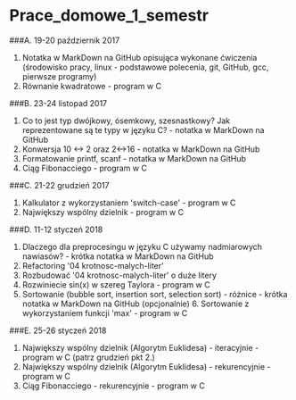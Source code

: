 # Prace_domowe_1_semestr
###A. 19-20 październik 2017

1. Notatka w MarkDown na GitHub opisująca wykonane ćwiczenia (środowisko pracy, linux - podstawowe polecenia, git, GitHub, gcc, pierwsze programy)
2. Równanie kwadratowe - program w C


###B. 23-24 listopad 2017

1. Co to jest typ dwójkowy, ósemkowy, szesnastkowy? Jak reprezentowane są te typy w języku C? - notatka w MarkDown na GitHub
2. Konwersja 10 <-> 2 oraz 2<->16 - notatka w MarkDown na GitHub
3. Formatowanie printf, scanf - notatka w MarkDown na GitHub
4. Ciąg Fibonacciego - program w C


###C. 21-22 grudzień 2017

1. Kalkulator z wykorzystaniem 'switch-case' - program w C
2. Największy wspólny dzielnik - program w C


###D. 11-12 styczeń 2018

1. Dlaczego dla preprocesingu w języku C używamy nadmiarowych nawiasów? - krótka notatka w MarkDown na GitHub
2. Refactoring '04 krotnosc-malych-liter'
3. Rozbudować '04 krotnosc-malych-liter' o duże litery
4. Rozwiniecie sin(x) w szereg Taylora - program w C
5. Sortowanie (bubble sort, insertion sort, selection sort) - różnice - krótka notatka w MarkDown na GitHub
(opcjonalnie) 6. Sortowanie z wykorzystaniem funkcji 'max' - program w C


###E. 25-26 styczeń 2018

1. Największy wspólny dzielnik (Algorytm Euklidesa) - iteracyjnie - program w C (patrz grudzień pkt 2.)
2. Największy wspólny dzielnik (Algorytm Euklidesa) - rekurencyjnie - program w C
3. Ciąg Fibonacciego - rekurencyjnie - program w C

